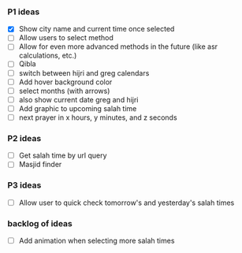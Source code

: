 ### P1 ideas
- [x] Show city name and current time once selected
- [ ] Allow users to select method
- [ ] Allow for even more advanced methods in the future (like asr calculations, etc.)
- [ ] Qibla
- [ ] switch between hijri and greg calendars
- [ ] Add hover background color
- [ ] select months (with arrows)
- [ ] also show current date greg and hijri
- [ ] Add graphic to upcoming salah time
- [ ] next prayer in x hours, y minutes, and z seconds

### P2 ideas
- [ ] Get salah time by url query
- [ ] Masjid finder

### P3 ideas
- [ ] Allow user to quick check tomorrow's and yesterday's salah times

### backlog of ideas
- [ ] Add animation when selecting more salah times








  





